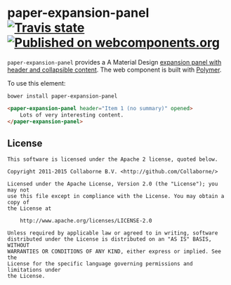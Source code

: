 paper-expansion-panel [![Travis state](https://travis-ci.org/Collaborne/paper-expansion-panel.svg?branch=master)](https://travis-ci.org/Collaborne/paper-expansion-panel) [![Published on webcomponents.org](https://img.shields.io/badge/webcomponents.org-published-blue.svg)](https://www.webcomponents.org/Collaborne/paper-expansion-panel)
=========

`paper-expansion-panel` provides a A Material Design [expansion panel with header and collapsible content](https://material.google.com/components/expansion-panels.html). The web component is built with [Polymer](https://www.polymer-project.org).

To use this element:

`bower install paper-expansion-panel`

<!--
```
<custom-element-demo>
  <template>
    <link rel="import" href="paper-expansion-panel.html">
    <next-code-block></next-code-block>
  </template>
</custom-element-demo>
```
-->
```html
<paper-expansion-panel header="Item 1 (no summary)" opened>
    Lots of very interesting content.
</paper-expansion-panel>
```


## License

    This software is licensed under the Apache 2 license, quoted below.

    Copyright 2011-2015 Collaborne B.V. <http://github.com/Collaborne/>

    Licensed under the Apache License, Version 2.0 (the "License"); you may not
    use this file except in compliance with the License. You may obtain a copy of
    the License at

        http://www.apache.org/licenses/LICENSE-2.0

    Unless required by applicable law or agreed to in writing, software
    distributed under the License is distributed on an "AS IS" BASIS, WITHOUT
    WARRANTIES OR CONDITIONS OF ANY KIND, either express or implied. See the
    License for the specific language governing permissions and limitations under
    the License.
